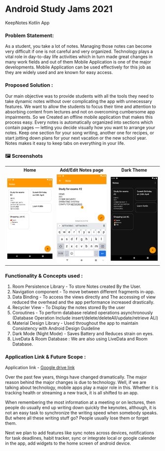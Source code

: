 # Android Study Jams 2021

KeepNotes Kotlin App

### Problem Statement:

As a student, you take a lot of notes. Managing those notes can become very difficult if one is not careful and very organized. Technology plays a vital role in day-to-day life activities which in turn made great changes in many work fields and out of them Mobile Application is one of the major developments. Mobile Application can be used effectively for this job as they are widely used and are known for easy access.

### Proposed Solution :

Our main objective was to provide students with all the tools they need to take dynamic notes without over complicating the app with unnecessary features.
We want to allow the students to focus their time and attention to absorbing content from lectures and not on overcoming cumbersome app impairments.
So we Created an offline mobile application that makes this process easy.
Every notes is automatically organized into sections which contain pages — letting you decide visually how you want to arrange your notes. Keep one section for your song writing, another one for recipes, or start jotting down plans for your next vacation or the new school year. Notes makes it easy to keep tabs on everything in your life.

### 🖼 Screenshots

<table style="width:100%">
  <tr>
    <th>Home</th>
    <th>Add/Edit Notes page</th>
    <th>Dark Theme</th>
  </tr>
  <tr>
    <td><img src="screenshots/home.png"/></td> 
    <td><img src="screenshots/add.png"/></td>
    <td><img src="screenshots/dark.png"</td>
  </tr>
</table>


### Functionality & Concepts used :
1. Room Persistence Library - To store Notes created By the User.
2. Navigation component - To move between different fragments in-app. 
3. Data Binding - To access the views directly and The accessing of view reduced the overhead and the app performance
increased drastically.
4. Recycler View - To Display the notes stored By the user
5. Coroutines - To  perform database related operations asynchronously (Database Operation Include insert/delete/deleteAll/update/retrieve ALl)
6. Material Design Library - Used throughout the app to maintain Consistency with Android Design Guideline 
7. Dark Mode (Night Mode) - Saves Battery and Reduces strain on eyes.
8. LiveData & Room Database : We are also using LiveData and Room Database.



### Application Link & Future Scope :

Application link - [Google drive link](https://drive.google.com/drive/folders/1mxEAVoIGBz7tSRoyACtpmqcu_APmJBLZ?usp=sharing)

Over the past few years, things have changed dramatically. The major reason behind the major changes is due to technology. Well, if we are talking about technology, mobile apps play a major role in this. Whether it is tracking health or streaming a new track, it is all shifted to an app.

When remembering the most information at a meeting or on lectures, then people do usually end up writing down quickly the keynotes, although, it is not an easy task to synchronize the writing speed when somebody speaks. But where all these writing stuff go? People usually lose them or forget them.

Next we plan to add features like sync notes across devices, notifications for task deadlines, habit tracker, sync or integrate local or google calender in the app, add widgets to the home screen of android device.



